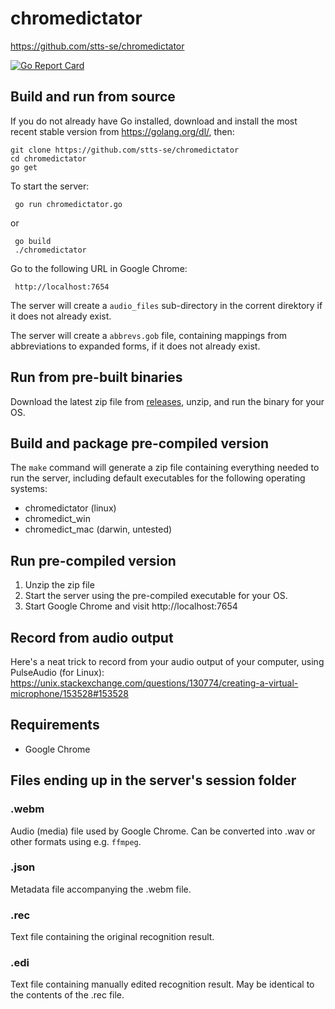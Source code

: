 # chromedictator

https://github.com/stts-se/chromedictator

[![Go Report Card](https://goreportcard.com/badge/github.com/stts-se/chromedictator)](https://goreportcard.com/report/github.com/stts-se/chromedictator)

## Build and run from source

 If you do not already have Go installed, download and install the most recent stable version from https://golang.org/dl/, then:


    git clone https://github.com/stts-se/chromedictator
    cd chromedictator
    go get

To start the server:

     go run chromedictator.go

or

     go build
     ./chromedictator


Go to the following URL in Google Chrome: 

     http://localhost:7654


The server will create a `audio_files` sub-directory in the corrent direktory if it does not already exist.

The server will create a `abbrevs.gob` file, containing mappings from abbreviations to expanded forms, if it does not already exist.

## Run from pre-built binaries

Download the latest zip file from [releases](https://github.com/stts-se/chromedictator/releases), unzip, and run the binary for your OS.

## Build and package pre-compiled version

The `make` command will generate a zip file containing everything needed to run the server, including default executables for the following operating systems:

* chromedictator (linux)
* chromedict_win
* chromedict_mac (darwin, untested)


## Run pre-compiled version

1. Unzip the zip file
2. Start the server using the pre-compiled executable for your OS.
3. Start Google Chrome and visit http://localhost:7654


## Record from audio output

Here's a neat trick to record from your audio output of your computer, using PulseAudio (for Linux):
https://unix.stackexchange.com/questions/130774/creating-a-virtual-microphone/153528#153528


## Requirements


* Google Chrome


## Files ending up in the server's session folder

### .webm

Audio (media) file used by Google Chrome. Can be converted into .wav or other formats using e.g. `ffmpeg`.

### .json

Metadata file accompanying the .webm file.

### .rec

Text file containing the original recognition result.

### .edi

Text file containing manually edited recognition result. May be identical to the contents of the .rec file.

